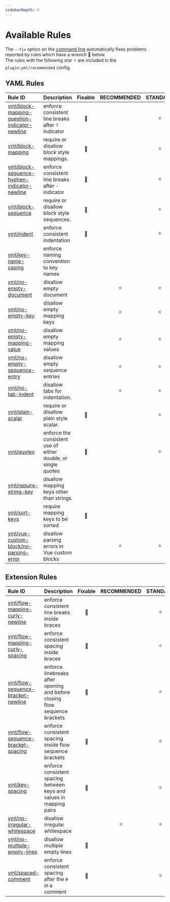 ```yaml
---
sidebarDepth: 0
---
```


# Available Rules

The `--fix` option on the [command line](https://eslint.org/docs/user-guide/command-line-interface#fixing-problems) automatically fixes problems reported by rules which have a wrench :wrench: below.  
The rules with the following star :star: are included in the `plugin:yml/recommended` config.

<!-- This file is automatically generated in tools/update-docs-rules-index.js, do not change! -->

## YAML Rules

| Rule ID | Description | Fixable | RECOMMENDED | STANDARD |
|:--------|:------------|:-------:|:-----------:|:--------:|
| [yml/block-mapping-question-indicator-newline](./block-mapping-question-indicator-newline.md) | enforce consistent line breaks after `?` indicator | :wrench: |  | :star: |
| [yml/block-mapping](./block-mapping.md) | require or disallow block style mappings. | :wrench: |  | :star: |
| [yml/block-sequence-hyphen-indicator-newline](./block-sequence-hyphen-indicator-newline.md) | enforce consistent line breaks after `-` indicator | :wrench: |  | :star: |
| [yml/block-sequence](./block-sequence.md) | require or disallow block style sequences. | :wrench: |  | :star: |
| [yml/indent](./indent.md) | enforce consistent indentation | :wrench: |  | :star: |
| [yml/key-name-casing](./key-name-casing.md) | enforce naming convention to key names |  |  |  |
| [yml/no-empty-document](./no-empty-document.md) | disallow empty document |  | :star: | :star: |
| [yml/no-empty-key](./no-empty-key.md) | disallow empty mapping keys |  | :star: | :star: |
| [yml/no-empty-mapping-value](./no-empty-mapping-value.md) | disallow empty mapping values |  | :star: | :star: |
| [yml/no-empty-sequence-entry](./no-empty-sequence-entry.md) | disallow empty sequence entries |  | :star: | :star: |
| [yml/no-tab-indent](./no-tab-indent.md) | disallow tabs for indentation. |  | :star: | :star: |
| [yml/plain-scalar](./plain-scalar.md) | require or disallow plain style scalar. | :wrench: |  | :star: |
| [yml/quotes](./quotes.md) | enforce the consistent use of either double, or single quotes | :wrench: |  | :star: |
| [yml/require-string-key](./require-string-key.md) | disallow mapping keys other than strings |  |  |  |
| [yml/sort-keys](./sort-keys.md) | require mapping keys to be sorted | :wrench: |  |  |
| [yml/vue-custom-block/no-parsing-error](./vue-custom-block/no-parsing-error.md) | disallow parsing errors in Vue custom blocks |  | :star: | :star: |

## Extension Rules

| Rule ID | Description | Fixable | RECOMMENDED | STANDARD |
|:--------|:------------|:-------:|:-----------:|:--------:|
| [yml/flow-mapping-curly-newline](./flow-mapping-curly-newline.md) | enforce consistent line breaks inside braces | :wrench: |  | :star: |
| [yml/flow-mapping-curly-spacing](./flow-mapping-curly-spacing.md) | enforce consistent spacing inside braces | :wrench: |  | :star: |
| [yml/flow-sequence-bracket-newline](./flow-sequence-bracket-newline.md) | enforce linebreaks after opening and before closing flow sequence brackets | :wrench: |  | :star: |
| [yml/flow-sequence-bracket-spacing](./flow-sequence-bracket-spacing.md) | enforce consistent spacing inside flow sequence brackets | :wrench: |  | :star: |
| [yml/key-spacing](./key-spacing.md) | enforce consistent spacing between keys and values in mapping pairs | :wrench: |  | :star: |
| [yml/no-irregular-whitespace](./no-irregular-whitespace.md) | disallow irregular whitespace |  | :star: | :star: |
| [yml/no-multiple-empty-lines](./no-multiple-empty-lines.md) | disallow multiple empty lines | :wrench: |  |  |
| [yml/spaced-comment](./spaced-comment.md) | enforce consistent spacing after the `#` in a comment | :wrench: |  | :star: |
